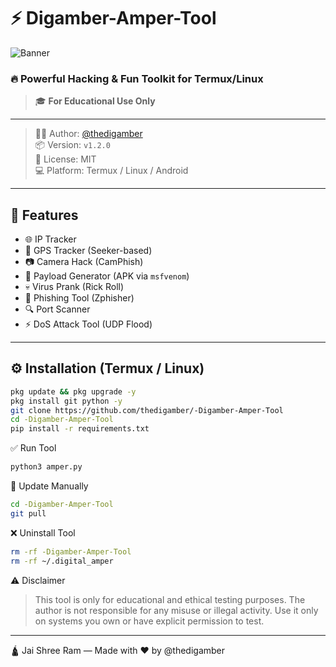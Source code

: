 # ⚡ Digamber-Amper-Tool

![Banner](https://raw.githubusercontent.com/thedigamber/-Digamber-Amper-Tool/main/.assets/banner.png)

### 🔥 Powerful Hacking & Fun Toolkit for Termux/Linux  
> 🎓 **For Educational Use Only**

---

> 👨‍💻 Author: [@thedigamber](https://instagram.com/thedigamber)  
> 📦 Version: `v1.2.0`  
> 📜 License: MIT  
> 💻 Platform: Termux / Linux / Android  

---

## 🚀 Features

- 🌐 IP Tracker  
- 📍 GPS Tracker (Seeker-based)  
- 📷 Camera Hack (CamPhish)  
- 📱 Payload Generator (APK via `msfvenom`)  
- 💀 Virus Prank (Rick Roll)  
- 🎣 Phishing Tool (Zphisher)  
- 🔍 Port Scanner  
- ⚡ DoS Attack Tool (UDP Flood)

---

## ⚙️ Installation (Termux / Linux)

```bash
pkg update && pkg upgrade -y
pkg install git python -y
git clone https://github.com/thedigamber/-Digamber-Amper-Tool
cd -Digamber-Amper-Tool
pip install -r requirements.txt


```
✅ Run Tool
```bash
python3 amper.py
```
🔄 Update Manually
```bash
cd -Digamber-Amper-Tool
git pull
```
❌ Uninstall Tool
```bash
rm -rf -Digamber-Amper-Tool
rm -rf ~/.digital_amper
```
⚠️ Disclaimer

> This tool is only for educational and ethical testing purposes.
The author is not responsible for any misuse or illegal activity.
Use it only on systems you own or have explicit permission to test.




---

🛕 Jai Shree Ram — Made with ❤️ by @thedigamber

